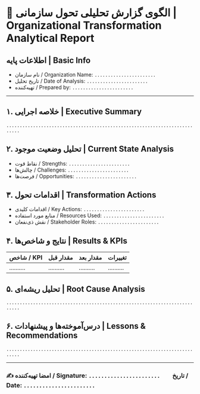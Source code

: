 # 📑 الگوی گزارش تحلیلی تحول سازمانی | Organizational Transformation Analytical Report

## اطلاعات پایه | Basic Info
- نام سازمان / Organization Name: `.......................`
- تاریخ تحلیل / Date of Analysis: `.......................`
- تهیه‌کننده / Prepared by: `.......................`

---

## ۱. خلاصه اجرایی | Executive Summary
`...........................................................................`

## ۲. تحلیل وضعیت موجود | Current State Analysis
- نقاط قوت / Strengths: `.......................`
- چالش‌ها / Challenges: `.......................`
- فرصت‌ها / Opportunities: `.......................`

## ۳. اقدامات تحول | Transformation Actions
- اقدامات کلیدی / Key Actions: `.......................`
- منابع مورد استفاده / Resources Used: `.......................`
- نقش ذی‌نفعان / Stakeholder Roles: `.......................`

## ۴. نتایج و شاخص‌ها | Results & KPIs
| شاخص / KPI | مقدار قبل | مقدار بعد | تغییرات |
|------------|------------|------------|----------|
| .......... | .......... | .......... | .......... |

## ۵. تحلیل ریشه‌ای | Root Cause Analysis
`...........................................................................`

## ۶. درس‌آموخته‌ها و پیشنهادات | Lessons & Recommendations
`...........................................................................`

---

### ✍️ امضا تهیه‌کننده / Signature: `.......................`  تاریخ / Date: `.......................`
